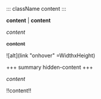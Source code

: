 ::: className
content
:::

**content** | __content__

*content*

~~content~~

![alt](link "onhover" =WidthxHeight)

+++ summary
hidden-content
+++

[TERM]: title

_content_

!!content!!
